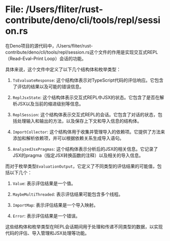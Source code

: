 # File: /Users/fliter/rust-contribute/deno/cli/tools/repl/session.rs

在Deno项目的源代码中，/Users/fliter/rust-contribute/deno/cli/tools/repl/session.rs这个文件的作用是实现交互式REPL（Read–Eval–Print Loop）会话的功能。

具体来说，这个文件中定义了以下几个结构体和枚举类型：

1. `TsEvaluateResponse`: 这个结构体表示对TypeScript代码的评估响应。它包含了评估的结果以及可能的错误信息。

2. `ReplJsxState`: 这个结构体表示交互式REPL中JSX的状态。它包含了是否在解析JSX以及当前的缩进级别等信息。

3. `ReplSession`: 这个结构体表示交互式REPL的会话。它包含了对话的状态，包括处理输入和输出的方法，以及保存上下文和导入信息的结构体。

4. `ImportCollector`: 这个结构体用于收集并管理导入的依赖项。它提供了方法来添加和解析依赖项，并可以根据依赖关系生成导入语句。

5. `AnalyzedJsxPragmas`: 这个结构体表示分析后的JSX的相关信息。它记录了JSX的pragma（指定JSX转换函数的注释）以及相关的导入信息。

而对于枚举类型`EvaluationOutput`，它定义了不同类型的评估结果的可能值，包括以下几个：

1. `Value`: 表示评估结果是一个值。

2. `MaybeMultiThreaded`: 表示评估结果可能包含多个线程。

3. `ImportMap`: 表示评估结果是一个导入映射。

4. `Error`: 表示评估结果是一个错误。

这些结构体和枚举类型在REPL会话期间用于处理和传递不同类型的数据，以实现代码的评估、导入管理和JSX处理等功能。


